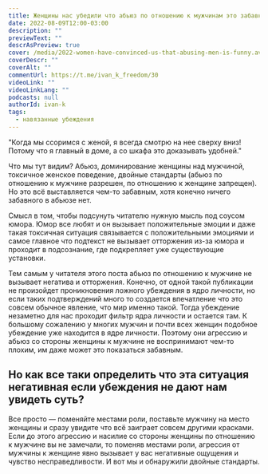 ```yaml
---
title: Женщины нас убедили что абьюз по отношению к мужчинам это забавно
date: 2022-08-09T12:00-03:00
description: ""
previewText: ""
descrAsPreview: true
cover: /media/2022-women-have-convinced-us-that-abusing-men-is-funny.avif
coverDescr: ""
coverAlt: ""
commentUrl: https://t.me/ivan_k_freedom/30
videoLink: ""
videoLinkLang: ""
podcasts: null
authorId: ivan-k
tags:
  - навязанные убеждения
---
```


"Когда мы ссоримся с женой, я всегда смотрю на нее сверху вниз! Потому что я главный в доме, а со шкафа это доказывать удобней."

Что мы тут видим? Абьюз, доминирование женщины над мужчиной, токсичное женское поведение, двойные стандарты (абьюз по отношению к мужчине разрешен, по отношению к женщине запрещен). Но это всё выставляется чем-то забавным, хотя конечно ничего забавного в абьюзе нет.

Смысл в том, чтобы подсунуть читателю нужную мысль под соусом юмора. Юмор все любят и он вызывает положительные эмоции и даже такая токсичная ситуация связывается с положительными эмоциями и самое главное что подтекст не вызывает отторжения из-за юмора и проходит в подсознание, где подкрепляет уже существующие установки.

Тем самым у читателя этого поста абьюз по отношению к мужчине не вызывает негатива и отторжения. Конечно, от одной такой публикации не произойдет проникновения ложного убеждения в ядро личности, но если таких подтверждений много то создается впечатление что это совсем обычное явление, что мир именно такой. Тогда убеждение незаметно для нас проходит фильтр ядра личности и остается там. К большому сожалению у многих мужчин и почти всех женщин подобное убеждение уже находится в ядре личности. Поэтому они агрессию и абьюз со стороны женщины к мужчине не воспринимают чем-то плохим, им даже может это показаться забавным.

## Но как все таки определить что эта ситуация негативная если убеждения не дают нам увидеть суть?

Все просто — поменяйте местами роли, поставьте мужчину на место женщины и сразу увидите что всё заиграет совсем другими красками. Если до этого агрессию и насилие со стороны женщины по отношению к мужчине вы не замечали, то поменяв местами роли, агрессия от мужчины к женщине явно вызывает у вас негативные ощущения и чувство несправедливости. И вот мы и обнаружили двойные стандарты.
